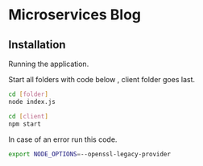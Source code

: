 # Microservices Blog

## Installation

Running the application.

Start all folders with code below , client folder goes last.
```bash
cd [folder]
node index.js
```


```bash
cd [client]
npm start
```

In case of an error run this code.
```bash
export NODE_OPTIONS=--openssl-legacy-provider

```
